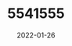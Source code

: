 ---
title: 5541555
date: 2022-01-26
draft: false
name: 甘城なつき
img_url: https://ae05.alicdn.com/kf/Hf0394f894a984e749e675d929a6494d6Z.png
original_fn: DSCF0454.jpg
tags:
- 甘城なつき

---